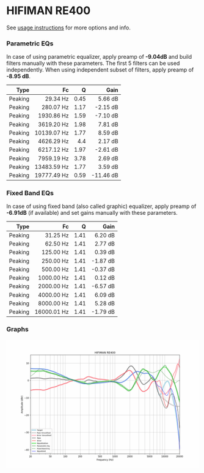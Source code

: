# HIFIMAN RE400
See [usage instructions](https://github.com/jaakkopasanen/AutoEq#usage) for more options and info.

### Parametric EQs
In case of using parametric equalizer, apply preamp of **-9.04dB** and build filters manually
with these parameters. The first 5 filters can be used independently.
When using independent subset of filters, apply preamp of **-8.95 dB**.

| Type    | Fc          |    Q | Gain      |
|--------:|------------:|-----:|----------:|
| Peaking | 29.34 Hz    | 0.45 | 5.66 dB   |
| Peaking | 280.07 Hz   | 1.17 | -2.15 dB  |
| Peaking | 1930.86 Hz  | 1.59 | -7.10 dB  |
| Peaking | 3619.20 Hz  | 1.98 | 7.81 dB   |
| Peaking | 10139.07 Hz | 1.77 | 8.59 dB   |
| Peaking | 4626.29 Hz  | 4.4  | 2.17 dB   |
| Peaking | 6217.12 Hz  | 1.97 | -2.61 dB  |
| Peaking | 7959.19 Hz  | 3.78 | 2.69 dB   |
| Peaking | 13483.59 Hz | 1.77 | 3.59 dB   |
| Peaking | 19777.49 Hz | 0.59 | -11.46 dB |

### Fixed Band EQs
In case of using fixed band (also called graphic) equalizer, apply preamp of **-6.91dB**
(if available) and set gains manually with these parameters.

| Type    | Fc          |    Q | Gain     |
|--------:|------------:|-----:|---------:|
| Peaking | 31.25 Hz    | 1.41 | 6.20 dB  |
| Peaking | 62.50 Hz    | 1.41 | 2.77 dB  |
| Peaking | 125.00 Hz   | 1.41 | 0.39 dB  |
| Peaking | 250.00 Hz   | 1.41 | -1.87 dB |
| Peaking | 500.00 Hz   | 1.41 | -0.37 dB |
| Peaking | 1000.00 Hz  | 1.41 | 0.12 dB  |
| Peaking | 2000.00 Hz  | 1.41 | -6.57 dB |
| Peaking | 4000.00 Hz  | 1.41 | 6.09 dB  |
| Peaking | 8000.00 Hz  | 1.41 | 5.28 dB  |
| Peaking | 16000.01 Hz | 1.41 | -1.79 dB |

### Graphs
![](./HIFIMAN%20RE400.png)